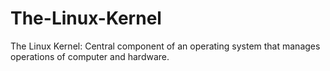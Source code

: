 # The-Linux-Kernel
The Linux Kernel: Central component of an operating system that manages operations of computer and hardware.
